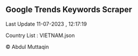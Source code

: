 

## Google Trends Keywords Scraper 
 
Last Update 11-07-2023 , 12:17:19

Country List :
VIETNAM.json



© Abdul Muttaqin 
